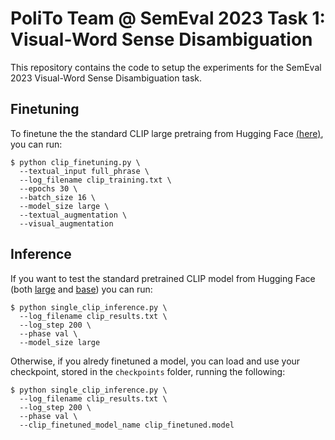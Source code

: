 # PoliTo Team @ SemEval 2023 Task 1: Visual-Word Sense Disambiguation
This repository contains the code to setup the experiments for the SemEval 2023 Visual-Word Sense Disambiguation task.

## Finetuning
To finetune the the standard CLIP large pretraing from Hugging Face [(here)](https://huggingface.co/openai/clip-vit-large-patch14), you can run:
```shell
$ python clip_finetuning.py \
  --textual_input full_phrase \
  --log_filename clip_training.txt \
  --epochs 30 \
  --batch_size 16 \
  --model_size large \
  --textual_augmentation \
  --visual_augmentation
```

## Inference
If you want to test the standard pretrained CLIP model from Hugging Face (both [large](https://huggingface.co/openai/clip-vit-large-patch14) and [base](https://huggingface.co/openai/clip-vit-base-patch32)) you can run:
```shell
$ python single_clip_inference.py \
  --log_filename clip_results.txt \
  --log_step 200 \
  --phase val \
  --model_size large
```
Otherwise, if you alredy finetuned a model, you can load and use your checkpoint, stored in the ```checkpoints``` folder, running the following:
```shell
$ python single_clip_inference.py \
  --log_filename clip_results.txt \
  --log_step 200 \
  --phase val \
  --clip_finetuned_model_name clip_finetuned.model 
```
